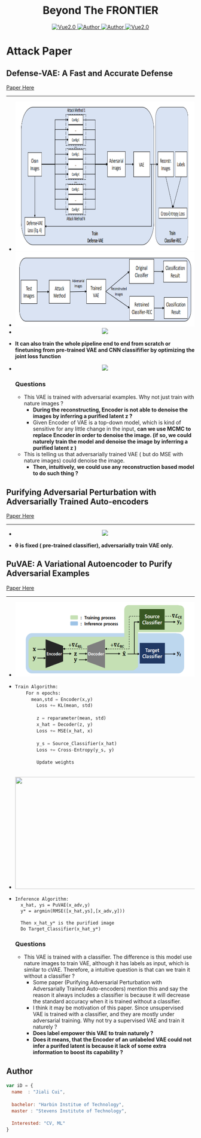 <h1 align="center">Beyond The FRONTIER</h1>

<p align="center">
    <a href="https://www.tensorflow.org/">
        <img src="https://img.shields.io/badge/Tensorflow-1.13-green" alt="Vue2.0">
    </a>
    <a href="https://github.com/CuiJiali-CV/">
        <img src="https://img.shields.io/badge/Author-JialiCui-blueviolet" alt="Author">
    </a>
    <a href="https://github.com/CuiJiali-CV/">
        <img src="https://img.shields.io/badge/Email-cuijiali961224@gmail.com-blueviolet" alt="Author">
    </a>
    <a href="https://www.stevens.edu/">
        <img src="https://img.shields.io/badge/College-SIT-green" alt="Vue2.0">
    </a>
</p>








# Attack Paper



## **Defense-VAE: A Fast and Accurate Defense**

[Paper Here](https://arxiv.org/pdf/1812.06570.pdf)

****

* <div align="center">
      <img src="https://github.com/CuiJiali-CV/attack-paper-note/raw/main/defense-vae/train.png" height="400" width="1000" >
  </div>

* <div align="center">
      <img src="https://github.com/CuiJiali-CV/attack-paper-note/raw/main/defense-vae/test.png" height="200" width="1000" >
  </div>

* <div align="center">
      <img src="https://latex.codecogs.com/gif.latex?\pounds&space;_{Defense-VAE}=-E_{q(z|\hat{x})}[logp(x|z)]&plus;D_{KL}(q(z|\hat{x})||p(z))" >
  </div>

* **It can also train the whole pipeline end to end from scratch or finetuning from pre-trained VAE and CNN classififier by optimizing the joint loss function**

* <div align="center">
      <img src="https://latex.codecogs.com/gif.latex?\pounds&space;_{End-to-End}=&space;\pounds&space;_{Defense-VAE}&space;&plus;&space;\lambda\pounds&space;_{Cross-Entropy}" >
  </div>


  ### Questions

  - This VAE is trained with adversarial examples. Why not just train with nature images ? 
    - **During the reconstructing, Encoder is not able to denoise the images by inferring a purified latent z ?**
    - Given Encoder of VAE is a top-down model, which is kind of sensitive for any little change in the input, **can we use MCMC to replace Encoder in order to denoise the image. (if so, we could naturely train the model and denoise the image by inferring a purified latent z )**
  - This is telling us that adversarially trained VAE ( but do MSE with nature images) could denoise the image. 
    - **Then, intuitively, we could use any reconstruction based model to do such thing ?**

  

  

## **Purifying Adversarial Perturbation with Adversarially Trained Auto-encoders**

  [Paper Here](https://arxiv.org/pdf/1905.10729.pdf)

****

- <div align="center">
      <img src="https://latex.codecogs.com/gif.latex?min_{\o&space;}E_{(x,y)\in&space;\chi&space;}[max_{\delta\in&space;S}L(\theta;AE_{\o}(x&plus;\delta),y)&plus;\lambda&space;L_{Cross-Entropy}(AE_{\o}(x),x)]" >
  </div>

- **θ is fixed ( pre-trained classifier), adversarially train VAE only.**





## **PuVAE: A Variational Autoencoder to Purify Adversarial Examples**

   [Paper Here](https://arxiv.org/pdf/1903.00585.pdf)

****

- <div align="center">
      <img src="https://github.com/CuiJiali-CV/attack-paper-note/raw/main/PuVAE/Train.png" height="200" width="600" >
  </div>

- ```python
  Train Algorithm:
      For n epochs:
  		mean,std = Encoder(x,y)
          Loss += KL(mean, std)
          
          z = reparameter(mean, std)
          x_hat = Decoder(z, y)
          Loss += MSE(x_hat, x)
          
          y_s = Source_Classifier(x_hat)
          Loss += Cross-Entropy(y_s, y)
          
          Update weights
      
  ```

- <div align="center">
      <img src="https://github.com/CuiJiali-CV/attack-paper-note/raw/main/PuVAE/test.png" height="300" width="800" >
  </div>

- ```
  Inference Algorithm:
  	x_hat, ys = PuVAE(x_adv,y)
  	y* = argmin(RMSE([x_hat,ys],[x_adv,y]))
  	
  	Then x_hat_y* is the purified image
  	Do Target_Classifier(x_hat_y*)
  ```

  ### Questions

  - This VAE is trained with a classifier. The difference is this model use nature images to train VAE, although it has labels as input, which is similar to cVAE.  Therefore, a intuitive question is that can we train it without a classifier ?
    - Some paper (Purifying Adversarial Perturbation with Adversarially Trained Auto-encoders) mention this and say the reason it always includes a classifier is because it will decrease the standard accuracy when it is trained without a classifier.
    - I think it may be motivation of this paper. Since unsupervised VAE is trained with a classifier, and they are mostly under adversarial training. Why not try a supervised VAE and train it naturely ?
    - **Does label empower this VAE to train naturely ?** 
    - **Does it means, that the Encoder of an unlabeled VAE could not infer a purifed latent is because it lack of some extra information to boost its capability ?**

  

  



  


## Author

```javascript
var iD = {
  name  : "Jiali Cui",
  
  bachelor: "Harbin Institue of Technology",
  master : "Stevens Institute of Technology",
  
  Interested: "CV, ML"
}
```
